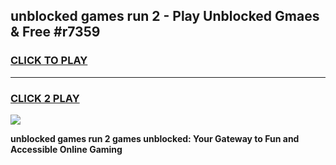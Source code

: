 
## unblocked games run 2 - Play Unblocked Gmaes & Free #r7359
<h3>
<a href="https://premium.freeplayer.one?title=unblocked_games_run_2&ref=01M">CLICK TO PLAY</a></h3>
<hr>

<h3>
<a href="https://premium.freeplayer.one?title=unblocked_games_run_2&ref=01M">CLICK 2 PLAY</a>
  
</h3>

<a href="https://premium.freeplayer.one?title=unblocked_games_run_2&ref=01M"><img src="https://clearcache.store/games.png"></a>


**unblocked games run 2 games unblocked: Your Gateway to Fun and Accessible Online Gaming**
